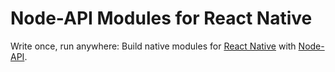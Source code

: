 # Node-API Modules for React Native

Write once, run anywhere: Build native modules for [React Native](https://reactnative.dev/) with [Node-API](https://nodejs.org/api/n-api.html).
